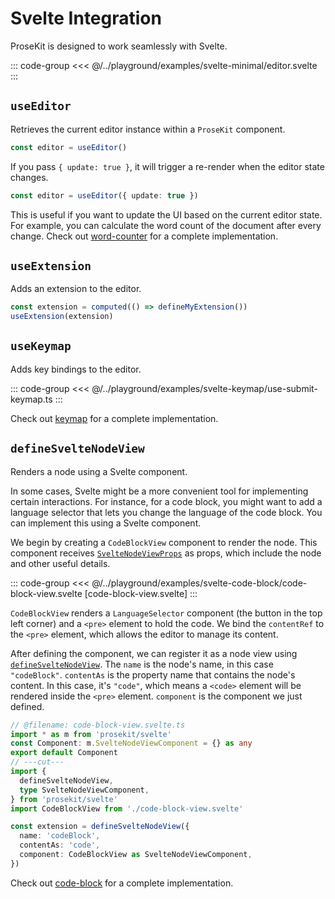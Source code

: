 # Svelte Integration

ProseKit is designed to work seamlessly with Svelte.

::: code-group
<<< @/../playground/examples/svelte-minimal/editor.svelte
:::

## `useEditor`

Retrieves the current editor instance within a `ProseKit` component.

```ts
const editor = useEditor()
```

If you pass `{ update: true }`, it will trigger a re-render when the editor state changes.

```ts
const editor = useEditor({ update: true })
```

This is useful if you want to update the UI based on the current editor state.
For example, you can calculate the word count of the document after every
change. Check out [word-counter](/examples/word-counter) for a
complete implementation.

## `useExtension`

Adds an extension to the editor.

```ts
const extension = computed(() => defineMyExtension())
useExtension(extension)
```

## `useKeymap`

Adds key bindings to the editor.

::: code-group
<<< @/../playground/examples/svelte-keymap/use-submit-keymap.ts
:::

Check out [keymap](/examples/keymap) for a complete implementation.

## `defineSvelteNodeView`

Renders a node using a Svelte component.

In some cases, Svelte might be a more convenient tool for implementing certain interactions. For instance, for a code block, you might want to add a language selector that lets you change the language of the code block. You can implement this using a Svelte component.

We begin by creating a `CodeBlockView` component to render the node. This component receives [`SvelteNodeViewProps`](/references/svelte#sveltenodeviewoptions) as props, which include the node and other useful details.

::: code-group
<<< @/../playground/examples/svelte-code-block/code-block-view.svelte [code-block-view.svelte]
:::

`CodeBlockView` renders a `LanguageSelector` component (the button in the top left corner) and a `<pre>` element to hold the code. We bind the `contentRef` to the `<pre>` element, which allows the editor to manage its content.

After defining the component, we can register it as a node view using [`defineSvelteNodeView`](/references/svelte#definesveltenodeview). The `name` is the node's name, in this case `"codeBlock"`. `contentAs` is the property name that contains the node's content. In this case, it's `"code"`, which means a `<code>` element will be rendered inside the `<pre>` element. `component` is the component we just defined.

```ts twoslash
// @filename: code-block-view.svelte.ts
import * as m from 'prosekit/svelte'
const Component: m.SvelteNodeViewComponent = {} as any
export default Component
// ---cut---
import {
  defineSvelteNodeView,
  type SvelteNodeViewComponent,
} from 'prosekit/svelte'
import CodeBlockView from './code-block-view.svelte'

const extension = defineSvelteNodeView({
  name: 'codeBlock',
  contentAs: 'code',
  component: CodeBlockView as SvelteNodeViewComponent,
})
```

Check out [code-block](/examples/code-block) for a complete implementation.
